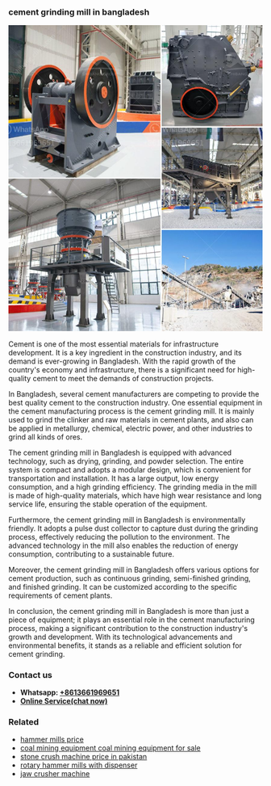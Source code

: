 <h3>cement grinding mill in bangladesh</h3><img src='1706767904.jpg' alt=''><p>Cement is one of the most essential materials for infrastructure development. It is a key ingredient in the construction industry, and its demand is ever-growing in Bangladesh. With the rapid growth of the country's economy and infrastructure, there is a significant need for high-quality cement to meet the demands of construction projects.</p><p>In Bangladesh, several cement manufacturers are competing to provide the best quality cement to the construction industry. One essential equipment in the cement manufacturing process is the cement grinding mill. It is mainly used to grind the clinker and raw materials in cement plants, and also can be applied in metallurgy, chemical, electric power, and other industries to grind all kinds of ores.</p><p>The cement grinding mill in Bangladesh is equipped with advanced technology, such as drying, grinding, and powder selection. The entire system is compact and adopts a modular design, which is convenient for transportation and installation. It has a large output, low energy consumption, and a high grinding efficiency. The grinding media in the mill is made of high-quality materials, which have high wear resistance and long service life, ensuring the stable operation of the equipment.</p><p>Furthermore, the cement grinding mill in Bangladesh is environmentally friendly. It adopts a pulse dust collector to capture dust during the grinding process, effectively reducing the pollution to the environment. The advanced technology in the mill also enables the reduction of energy consumption, contributing to a sustainable future.</p><p>Moreover, the cement grinding mill in Bangladesh offers various options for cement production, such as continuous grinding, semi-finished grinding, and finished grinding. It can be customized according to the specific requirements of cement plants.</p><p>In conclusion, the cement grinding mill in Bangladesh is more than just a piece of equipment; it plays an essential role in the cement manufacturing process, making a significant contribution to the construction industry's growth and development. With its technological advancements and environmental benefits, it stands as a reliable and efficient solution for cement grinding.</p><h3>Contact us</h3><ul><li><strong>Whatsapp:&nbsp;<a href="https://wa.me/8613661969651">+8613661969651</a></strong></li><li><a href="https://swt.shibang-china.com/?git&amp;zhl&amp;cement grinding mill in bangladesh"><strong>Online Service(chat now)</strong></a></li></ul><h3>Related</h3><ul><li><a href='hammer mills price.md'>hammer mills price</a></li><li><a href='coal mining equipment coal mining equipment for sale.md'>coal mining equipment coal mining equipment for sale</a></li><li><a href='stone crush machine price in pakistan.md'>stone crush machine price in pakistan</a></li><li><a href='rotary hammer mills with dispenser.md'>rotary hammer mills with dispenser</a></li><li><a href='jaw crusher machine.md'>jaw crusher machine</a></li></ul>
